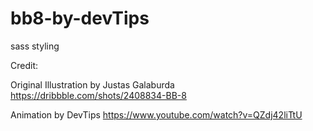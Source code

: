 # bb8-by-devTips
sass styling

Credit: 

Original Illustration by Justas Galaburda
https://dribbble.com/shots/2408834-BB-8

Animation by DevTips
https://www.youtube.com/watch?v=QZdj42liTtU